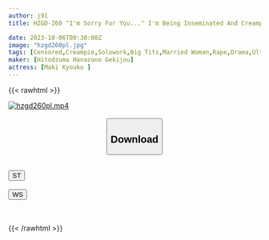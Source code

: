 ```yaml
---
author: j91
title: HZGD-260 "I'm Sorry For You..." I'm Being Inseminated And Creampied By My Reluctant Father-in-law On A Dangerous Day Of Pregnancy... Kyoko Maki

date: 2023-10-06T00:30:00Z
image: "hzgd260pl.jpg"
tags: [Censored,Creampie,Solowork,Big Tits,Married Woman,Rape,Drama,Ultra-Huge Tits	]
maker: [Hitodzuma Hanazono Gekijou]
actress: [Maki Kyouko ]
---
```



{{< rawhtml >}}

<div class="video" data-videoid="PJorp23Ob4sDpB">
    <a href="javascript:;">
        <img src="https://my.j91.asia/posts/hzgd260pl/hzgd260pl.jpg" width="WIDTH" height="HEIGHT" alt="hzgd260pl.mp4" loading="lazy">
    </a>
</div>

<script type="text/javascript" src="https://j91.asia/asset/on-demand-st.js"></script>

<br>
  <link rel="stylesheet" href="https://j91.asia/asset/bs5.css">
  
  <center>
  <button class="btn btn-primary" type="button" data-bs-toggle="collapse" data-bs-target=".multi-collapse" aria-expanded="false" aria-controls="multiCollapseExample1 multiCollapseExample2"><h2>Download</h2></button></center>
</p>
<div class="row">
  <div class="col">
    <div class="collapse multi-collapse" id="multiCollapseExample1">
      <div class="card card-body">
	      	      <br>
<div class="buttons">  
<a href="https://streamtape.to/v/PJorp23Ob4sDpB"><button class="btn-hover color-3"><i class="fa fa-download"></i> ST</button></a></div>
    </div>
  </div>
</div>
  <div class="col">
    <div class="collapse multi-collapse" id="multiCollapseExample2">
      <div class="card card-body">
	      <br>
<div class="buttons">
    <a href="https://wolfstream.tv/rfgf2i398vae"><button class="btn-hover color-9"><i class="fa fa-download"></i> WS</button></a></div>
<br><br>
      </div>
    </div>
  </div>
</div>

{{< /rawhtml >}}
